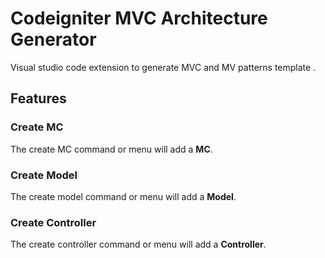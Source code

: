 # Codeigniter MVC Architecture Generator

Visual studio code extension to generate MVC and MV patterns template .

## Features

### Create MC

The create MC command or menu will add a **MC**.

### Create Model

The create model command or menu will add a **Model**.

### Create Controller

The create controller command or menu will add a **Controller**.
